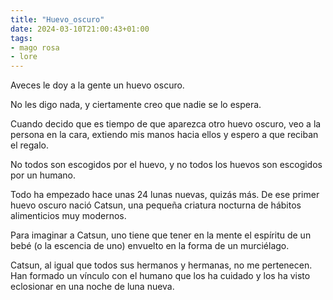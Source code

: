 ```yaml
---
title: "Huevo_oscuro"
date: 2024-03-10T21:00:43+01:00
tags:
- mago rosa
- lore
---
```


Aveces le doy a la gente un huevo oscuro.

No les digo nada, y ciertamente creo que nadie se lo espera.

Cuando decido que es tiempo de que aparezca otro huevo oscuro, veo a la persona en la cara, extiendo mis manos hacia ellos y espero a que reciban el regalo.

No todos son escogidos por el huevo, y no todos los huevos son escogidos por un humano.

Todo ha empezado hace unas 24 lunas nuevas, quizás más. De ese primer huevo oscuro nació Catsun, una pequeña criatura nocturna de hábitos alimenticios muy modernos.

Para imaginar a Catsun, uno tiene que tener en la mente el espíritu de un bebé (o la escencia de uno) envuelto en la forma de un murciélago.

Catsun, al igual que todos sus hermanos y hermanas, no me pertenecen. Han formado un vínculo con el humano que los ha cuidado y los ha visto eclosionar en una noche de luna nueva.


